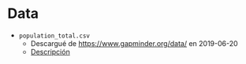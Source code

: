 # Data

* `population_total.csv`
    * Descargué de https://www.gapminder.org/data/ en 2019-06-20
    * [Descripción](https://www.gapminder.org/data/documentation/gd003/)
